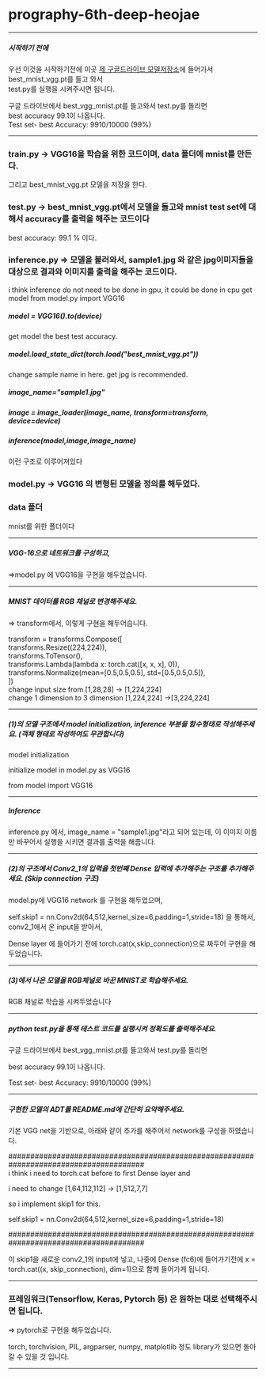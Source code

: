 # prography-6th-deep-heojae

----------------------------------------------------------------------------------------------------------
##### 시작하기 전에

우선 이것을 시작하기전에 이곳 [제 구글드라이브 모델저장소](https://drive.google.com/open?id=16QzPEIepI5gm5lmhgOVB7goNtTwO8RNX)에 들어가서   best_mnist_vgg.pt를 들고 와서   
test.py를 실행을 시켜주시면 됩니다. 


구글 드라이브에서 best_vgg_mnist.pt를 들고와서 test.py를 돌리면   
best accuracy 99.1이 나옵니다.   
Test set- best Accuracy: 9910/10000 (99%)


---------------------------------------------------------------------------------------------------------
### train.py -> VGG16을 학습을 위한 코드이며, data 폴더에 mnist를 만든다. 
그리고 best_mnist_vgg.pt 모델을 저장을 한다. 

### test.py -> best_mnist_vgg.pt에서  모델을 들고와 mnist test set에 대해서 accuracy를 출력을 해주는 코드이다  
best accuracy: 99.1 % 이다.  

### inference.py => 모델을 불러와서, sample1.jpg 와 같은 jpg이미지들을 대상으로 결과와 이미지를 출력을 해주는 코드이다. 


i think inference do not need to be done in gpu, it could be done in cpu
get model from model.py import VGG16  
##### model = VGG16().to(device)  

get model the best test accuracy.  
##### model.load_state_dict(torch.load("best_mnist_vgg.pt"))  

change sample name in here. get jpg is recommended.  
##### image_name="sample1.jpg"  

##### image = image_loader(image_name, transform=transform, device=device)
##### inference(model,image,image_name)  

이런 구조로 이루어져있다 


### model.py -> VGG16 의 변형된 모델을 정의를 해두었다. 

### data 폴더   
mnist를 위한 폴더이다 


----------------------------------------------------------------------------------------------------------


##### VGG-16으로 네트워크를 구성하고, 
=>model.py 에 VGG16을 구현을 해두었습니다.  

----------------------------------------------------------------------------------------------------------

##### MNIST 데이터를 RGB 채널로 변경해주세요.
=> transform에서, 이렇게 구현을 해두어습니다.

transform = transforms.Compose([  
                transforms.Resize((224,224)),  
                transforms.ToTensor(),  
                transforms.Lambda(lambda x: torch.cat([x, x, x], 0)),  
                transforms.Normalize(mean=[0.5,0.5,0.5], std=[0.5,0.5,0.5]),  
                 ])  
change input size from [1,28,28] -> [1,224,224]  
change 1 dimension to 3 dimension [1,224,224] ->[3,224,224]

----------------------------------------------------------------------------------------------------------

##### (1)의 모델 구조에서 model initialization, inference 부분을 함수형태로 작성해주세요. (객체 형태로 작성하여도 무관합니다)  

model initialization   

initialize model in model.py as VGG16 

from model import VGG16           


----------------------------------------------------------------------------------------------------------
##### Inference   
  
inference.py 에서, image_name = "sample1.jpg"라고 되어 있는데, 이 이미지 이름만 바꾸어서 실행을 시키면 결과를 출력을 해줍니다.   

----------------------------------------------------------------------------------------------------------

##### (2)의 구조에서 Conv2_1의 입력을 첫번째 Dense 입력에 추가해주는 구조를 추가해주세요. (Skip connection 구조)  
  
model.py에 VGG16 network 를 구현을 해두었으며,  

self.skip1 = nn.Conv2d(64,512,kernel_size=6,padding=1,stride=18) 을 통해서, conv2_1에서 온 input을 받아서,   

Dense layer 에 들어가기 전에 torch.cat(x,skip_connection)으로 짜두어 구현을 해두었습니다.   

----------------------------------------------------------------------------------------------------------

#####  (3)에서 나온 모델을 RGB체널로 바꾼 MNIST로 학습해주세요.
  
RGB 채널로 학습을 시켜두었습니다

----------------------------------------------------------------------------------------------------------


##### python test.py을 통해 테스트 코드를 실행시켜 정확도를 출력해주세요.

구글 드라이브에서 best_vgg_mnist.pt를 들고와서 test.py를 돌리면 

best accuracy 99.1이 나옵니다. 

Test set- best Accuracy: 9910/10000 (99%)

----------------------------------------------------------------------------------------------------------


##### 구현한 모델의 ADT를 README.md에 간단히 요약해주세요.

기본 VGG net을 기반으로, 아래와 같이 추가를 해주어서 network를 구성을 하였습니다.

#######################################################################################  
i think i need to torch.cat before to first Dense layer and

i need to change [1,64,112,112] -> [1,512,7,7] 

so i implement skip1 for this.

self.skip1 = nn.Conv2d(64,512,kernel_size=6,padding=1,stride=18) 

#######################################################################################  
  
이 skip1을 새로운 conv2_1의 input에 넣고, 나중에 Dense (fc6)에 들어가기전에 x = torch.cat((x, skip_connection), dim=1)으로 함께 들어가게 됩니다.

----------------------------------------------------------------------------------------------------------


### 프레임워크(Tensorflow, Keras, Pytorch 등) 은 원하는 대로 선택해주시면 됩니다.

=> pytorch로 구현을 해두었습니다. 

torch, torchvision, PIL, argparser, numpy, matplotlib 정도 library가 있으면 돌아갈 수 있을 것 입니다. 


----------------------------------------------------------------------------------------------------------









